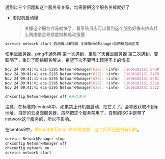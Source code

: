
遇到过三个问题和这个服务有关系，均需要把这个服务关掉就好了
- 虚拟机启动慢
   > 关掉这个服务立马就快了，看系统日志可以看到这个服务好像去拉去什么网络信息导致虚拟机启动很慢
```bash
service network start 启动报LSB错误 关掉服NetManager后网络启动正常
```

使用云服务器，ping不通外网 第一次遇到，重启了天翼云服务器 第二次遇到，变聪明了，重启了网络服务解决，希望下次不要再出现连不上的情况

```bash
Nov 24 09:41:41 ecs-5295 NetworkManager[626]: <info>  [1606182101.5430] manager: NetworkManager state is now CONNECTED
Nov 24 09:41:41 ecs-5295 NetworkManager[626]: <info>  [1606182101.5479] manager: NetworkManager state is now CONNECTED
Nov 24 09:41:41 ecs-5295 NetworkManager[626]: <info>  [1606182101.5481] policy: set 'eth0' (eth0) as default for IPv4
Nov 24 09:41:41 ecs-5295 NetworkManager[626]: <info>  [1606182101.5516] device (eth0): Activation: successful, device
Nov 24 09:41:41 ecs-5295 NetworkManager[626]: <info>  [1606182101.5522] manager: NetworkManager state is now CONNECTED
```

```bash
chkconfig NetworkManager off #永久关闭
```

注意，在标准的centos8中，如果禁止开机自启动，把它关了。会导致获取不到ip地址。自研的云桌面服务器，虽然把这个服务禁用了，自制的ISO中是带了network这个服务的，所以不影响。

在centos8中，<font color="#ffc000">做bond使用nmcli命令很方便，这个打开还是很有用的</font>。
```bash
service NetworkManager stop
chkconfig NetworkManager off
chkconfig network on
service network start
```
